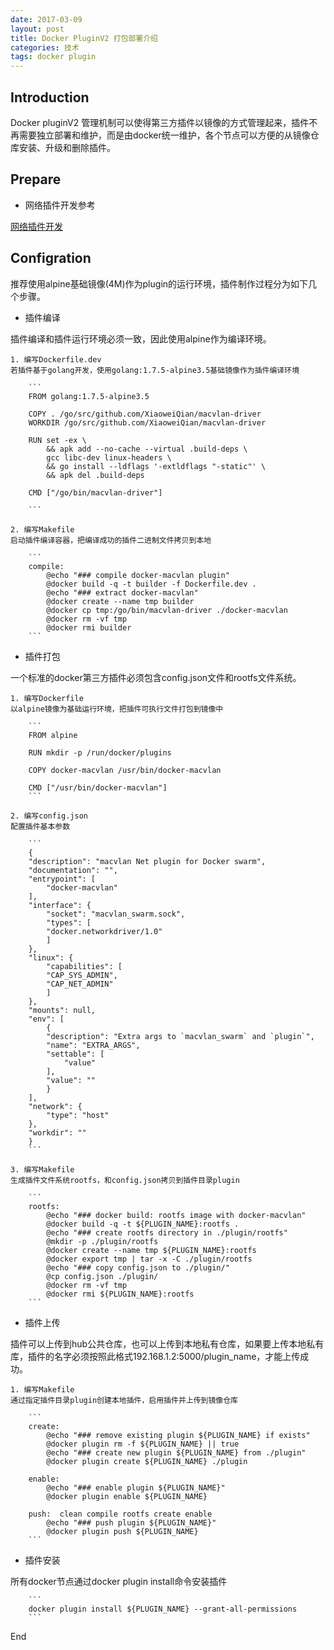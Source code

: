 ```yaml
---
date: 2017-03-09
layout: post
title: Docker PluginV2 打包部署介绍
categories: 技术
tags: docker plugin
---
```


## Introduction

Docker pluginV2 管理机制可以使得第三方插件以镜像的方式管理起来，插件不再需要独立部署和维护，而是由docker统一维护，各个节点可以方便的从镜像仓库安装、升级和删除插件。

## Prepare

* 网络插件开发参考

[网络插件开发](https://xiaoweiqian.github.io/note/docker-netowrk-remote-driver/)

## Configration

推荐使用alpine基础镜像(4M)作为plugin的运行环境，插件制作过程分为如下几个步骤。

* 插件编译

插件编译和插件运行环境必须一致，因此使用alpine作为编译环境。

    1. 编写Dockerfile.dev
    若插件基于golang开发，使用golang:1.7.5-alpine3.5基础镜像作为插件编译环境

        ```
        FROM golang:1.7.5-alpine3.5

        COPY . /go/src/github.com/XiaoweiQian/macvlan-driver
        WORKDIR /go/src/github.com/XiaoweiQian/macvlan-driver

        RUN set -ex \
            && apk add --no-cache --virtual .build-deps \
            gcc libc-dev linux-headers \
            && go install --ldflags '-extldflags "-static"' \
            && apk del .build-deps

        CMD ["/go/bin/macvlan-driver"]

        ```

    2. 编写Makefile
    启动插件编译容器，把编译成功的插件二进制文件拷贝到本地

        ```
        compile:
            @echo "### compile docker-macvlan plugin"
            @docker build -q -t builder -f Dockerfile.dev .
            @echo "### extract docker-macvlan"
            @docker create --name tmp builder
            @docker cp tmp:/go/bin/macvlan-driver ./docker-macvlan
            @docker rm -vf tmp
            @docker rmi builder
        ```

* 插件打包

一个标准的docker第三方插件必须包含config.json文件和rootfs文件系统。

    1. 编写Dockerfile
    以alpine镜像为基础运行环境，把插件可执行文件打包到镜像中

        ```
        FROM alpine

        RUN mkdir -p /run/docker/plugins

        COPY docker-macvlan /usr/bin/docker-macvlan

        CMD ["/usr/bin/docker-macvlan"]
        ```

    2. 编写config.json
    配置插件基本参数

        ```
        {
        "description": "macvlan Net plugin for Docker swarm",
        "documentation": "",
        "entrypoint": [
            "docker-macvlan"
        ],
        "interface": {
            "socket": "macvlan_swarm.sock",
            "types": [
            "docker.networkdriver/1.0"
            ]
        },
        "linux": {
            "capabilities": [
            "CAP_SYS_ADMIN",
            "CAP_NET_ADMIN"
            ]
        },
        "mounts": null,
        "env": [
            {
            "description": "Extra args to `macvlan_swarm` and `plugin`",
            "name": "EXTRA_ARGS",
            "settable": [
                "value"
            ],
            "value": ""
            }
        ],
        "network": {
            "type": "host"
        },
        "workdir": ""
        }
        ```

    3. 编写Makefile
    生成插件文件系统rootfs，和config.json拷贝到插件目录plugin   

        ```
        rootfs:
            @echo "### docker build: rootfs image with docker-macvlan"
            @docker build -q -t ${PLUGIN_NAME}:rootfs .
            @echo "### create rootfs directory in ./plugin/rootfs"
            @mkdir -p ./plugin/rootfs
            @docker create --name tmp ${PLUGIN_NAME}:rootfs
            @docker export tmp | tar -x -C ./plugin/rootfs
            @echo "### copy config.json to ./plugin/"
            @cp config.json ./plugin/
            @docker rm -vf tmp
            @docker rmi ${PLUGIN_NAME}:rootfs 
        ```

* 插件上传

插件可以上传到hub公共仓库，也可以上传到本地私有仓库，如果要上传本地私有库，插件的名字必须按照此格式192.168.1.2:5000/plugin_name，才能上传成功。

    1. 编写Makefile
    通过指定插件目录plugin创建本地插件，启用插件并上传到镜像仓库

        ```
        create:
            @echo "### remove existing plugin ${PLUGIN_NAME} if exists"
            @docker plugin rm -f ${PLUGIN_NAME} || true
            @echo "### create new plugin ${PLUGIN_NAME} from ./plugin"
            @docker plugin create ${PLUGIN_NAME} ./plugin

        enable:
            @echo "### enable plugin ${PLUGIN_NAME}"
            @docker plugin enable ${PLUGIN_NAME}

        push:  clean compile rootfs create enable
            @echo "### push plugin ${PLUGIN_NAME}"
            @docker plugin push ${PLUGIN_NAME}
        ```

* 插件安装

所有docker节点通过docker plugin install命令安装插件

        ```
        docker plugin install ${PLUGIN_NAME} --grant-all-permissions
        ```

End
